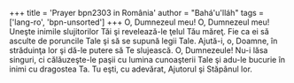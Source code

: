 +++
title = 'Prayer bpn2303 in România'
author = "Bahá'u'lláh"
tags = ['lang-ro', 'bpn-unsorted']
+++
O, Dumnezeul meu! O, Dumnezeul meu! Uneşte inimile slujitorilor Tăi şi revelează-le ţelul Tău măreţ. Fie ca ei să asculte de poruncile Tale şi să se supună legii Tale. Ajută-i, o, Doamne, în străduinţa lor şi dă-le putere să Te slujească. O, Dumnezeule! Nu-i lăsa singuri, ci călăuzeşte-le paşii cu lumina cunoaşterii Tale şi adu-le bucurie în inimi cu dragostea Ta. Tu eşti, cu adevărat, Ajutorul şi Stăpânul lor.
